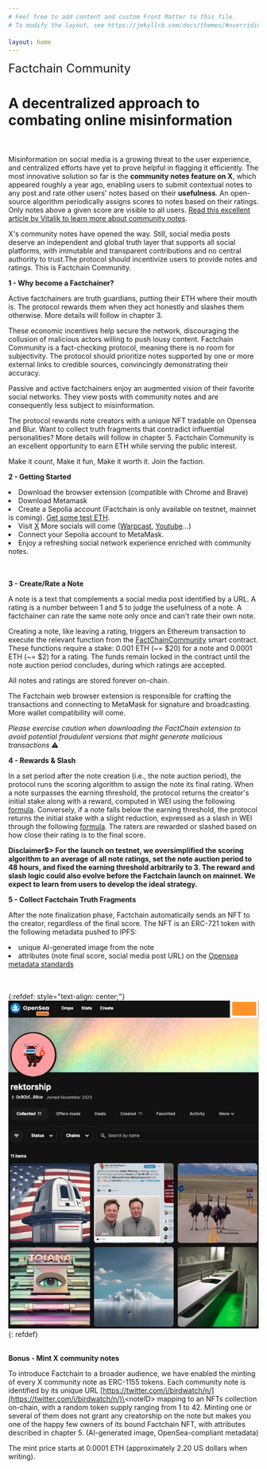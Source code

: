 ```yaml
---
# Feel free to add content and custom Front Matter to this file.
# To modify the layout, see https://jekyllrb.com/docs/themes/#overriding-theme-defaults

layout: home
---
```


<font size="5">
Factchain Community 
</font>

# **A decentralized approach to combating online misinformation**
<br/><br/>Misinformation on social media is a growing threat to the user experience, and centralized efforts have yet to prove helpful in flagging it efficiently. The most innovative solution so far is the **community notes feature on X**, which appeared roughly a year ago, enabling users to submit contextual notes to any post and rate other users' notes based on their **usefulness**. An open-source algorithm periodically assigns scores to notes based on their ratings. Only notes above a given score are visible to all users.
[Read this excellent article by Vitalik to learn more about community notes](https://vitalik.ca/general/2023/08/16/communitynotes.html).

X's community notes have opened the way. Still, social media posts deserve an independent and global truth layer that supports all social platforms, with immutable and transparent contributions and no central authority to trust.The protocol should incentivize users to provide notes and ratings. This is Factchain Community.

**1 - Why become a Factchainer?**

Active factchainers are truth guardians, putting their ETH where their mouth is. The protocol rewards them when they act honestly and slashes them otherwise. More details will follow in chapter 3.

These economic incentives help secure the network, discouraging the collusion of malicious actors willing to push lousy content. Factchain Community is a fact-checking protocol, meaning there is no room for subjectivity. The protocol should prioritize notes supported by one or more external links to credible sources, convincingly demonstrating their accuracy.

Passive and active factchainers enjoy an augmented vision of their favorite social networks. They view posts with community notes and are consequently less subject to misinformation.

The protocol rewards note creators with a unique NFT tradable on Opensea and Blur. Want to collect truth fragments that contradict influential personalities? More details will follow in chapter 5. Factchain Community is an excellent opportunity to earn ETH while serving the public interest.

Make it count, Make it fun, Make it worth it.
Join the faction.

**2 - Getting Started**
<li>
Download the browser extension (compatible with Chrome and Brave)
</li>
<li>
Download Metamask
</li>
<li>
Create a Sepolia account (Factchain is only available on testnet, mainnet is coming). <a href="https://sepoliafaucet.com/">Get some test ETH</a>.
</li>
<li>
Visit <a href="https://twitter.com/home">X</a> More socials will come (<a href="https://warpcast.com/">Warpcast</a>, <a href="https://www.youtube.com/">Youtube</a>...)
</li>
<li>
Connect your Sepolia account to MetaMask.
</li>
<li>
Enjoy a refreshing social network experience enriched with community notes.
</li>
<br/><br/>

**3 - Create/Rate a Note**

A note is a text that complements a social media post identified by a URL.
A rating is a number between 1 and 5 to judge the usefulness of a note.
A factchainer can rate the same note only once and can't rate their own note.

Creating a note, like leaving a rating, triggers an Ethereum transaction to execute the relevant function from the [FactChainCommunity](https://sepolia.etherscan.io/address/0xb912368c62D3037F7E86C2e95D9B5F4FC86c9428) smart contract. These functions require a stake: 0.001 ETH (~= $20) for a note and 0.0001 ETH (~= $2) for a rating. The funds remain locked in the contract until the note auction period concludes, during which ratings are accepted.

All notes and ratings are stored forever on-chain.

The Factchain web browser extension is responsible for crafting the transactions and connecting to MetaMask for signature and broadcasting. More wallet compatibility will come.

_Please exercise caution when downloading the FactChain extension to avoid potential fraudulent versions that might generate malicious transactions_ ⚠️

**4 - Rewards & Slash**

In a set period after the note creation (i.e., the note auction period), the protocol runs the scoring algorithm to assign the note its final rating. When a note surpasses the earning threshold, the protocol returns the creator's initial stake along with a reward, computed in WEI using the following [formula](https://github.com/factchain/factchain-community/blob/61eb95b29882c93344d1837d976a416ccd77ceec/fc-community-contracts/src/FactChainCommunity.sol#L113C20-L113C20). Conversely, if a note falls below the earning threshold, the protocol returns the initial stake with a slight reduction, expressed as a slash in WEI through the following [formula](https://github.com/factchain/factchain-community/blob/61eb95b29882c93344d1837d976a416ccd77ceec/fc-community-contracts/src/FactChainCommunity.sol#L120). The raters are rewarded or slashed based on how close their rating is to the final score.

**Disclaimer$> For the launch on testnet, we oversimplified the scoring algorithm to an average of all note ratings, set the note auction period to 48 hours, and fixed the earning threshold arbitrarily to 3. The reward and slash logic could also evolve before the Factchain launch on mainnet. We expect to learn from users to develop the ideal strategy.**

**5 - Collect Factchain Truth Fragments**

After the note finalization phase, Factchain automatically sends an NFT to the creator, regardless of the final score. The NFT is an ERC-721 token with the following metadata pushed to IPFS:

<li>unique AI-generated image from the note</li>
<li>attributes (note final score, social media post URL) on the <a href="https://docs.opensea.io/docs/metadata-standards">Opensea metadata standards</a></li>

<br/><br/>
{:refdef: style="text-align: center;"}
![](assets/nft721gallery.png)
{: refdef}
<br/><br/>

**Bonus - Mint X community notes**

To introduce Factchain to a broader audience, we have enabled the minting of every X community note as ERC-1155 tokens. Each community note is identified by its unique URL [https://twitter.com/i/birdwatch/n/](https://twitter.com/i/birdwatch/n/)\<noteID\> mapping to an NFTs collection on-chain, with a random token supply ranging from 1 to 42. Minting one or several of them does not grant any creatorship on the note but makes you one of the happy few owners of its bound Factchain NFT, with attributes described in chapter 5. (AI-generated image, OpenSea-compliant metadata)

The mint price starts at 0.0001 ETH (approximately 2.20 US dollars when writing).
